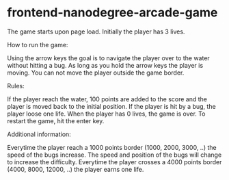 frontend-nanodegree-arcade-game
===============================

The game starts upon page load. Initially the player has 3 lives.
    
How to run the game:

Using the arrow keys the goal is to navigate the player over to the water without hitting a bug. As long as you hold the
arrow keys the player is moving. You can not move the player outside the game border.
    
Rules:

If the player reach the water, 100 points are added to the score and the player is moved back to the initial position.
If the player is hit by a bug, the player loose one life. When the player has 0 lives, the game is over.
To restart the game, hit the enter key.
    
Additional information:

Everytime the player reach a 1000 points border (1000, 2000, 3000, ..) the speed of the bugs increase.
The speed and position of the bugs will change to increase the difficulty.
Everytime the player crosses a 4000 points border (4000, 8000, 12000, ..) the player earns one life. 